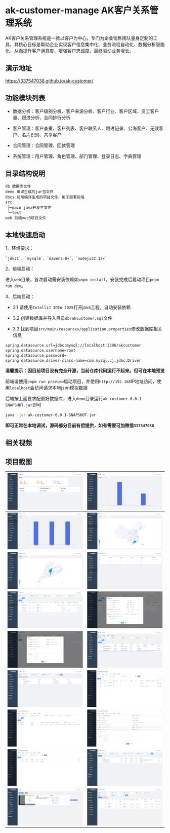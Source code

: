 # ak-customer-manage AK客户关系管理系统

AK客户关系管理系统是一款以客户为中心，专门为企业销售团队量身定制的工具，其核心目标是帮助企业实现客户信息集中化、业务流程自动化、数据分析智能化，从而提升客户满意度、增强客户忠诚度，最终驱动业务增长。

## 演示地址

https://337547038.github.io/ak-customer/

## 功能模块列表

- 数据分析：客户级别分析、客户来源分析、客户行业、客户区域、员工客户量、跟进分析、合同排行分析

- 客户管理：客户查重、客户列表、客户联系人、跟进记录、公海客户、无效客户、名片识别、共享客户

- 合同管理：合同管理、回款管理

- 系统管理：用户管理、角色管理、部门管理、登录日志、字典管理


## 目录结构说明

```text
db 数据库文件
demo 编译生成的jar包文件
docs 前端编译生成的项目文件，用于部署前端
src
 ├─main java开发主文件
 └─test
web 前端vue3项目文件
```

## 本地快速启动

1、环境要求：

```text
`jdk21`、`mysql8`、`maven3.8+`、`nodejs22.17+`
```

2、前端启动：

进入`web`目录，首次启动需安装依赖如`pnpm install`。安装完成后启动项目`pnpm run dev`。

3、后端启动：

- 3.1 请使用`IntelliJ IDEA 2025`打开java工程，自动安装依赖

- 3.2 创建数据库并导入目录`db/akcustomer.sql`文件

- 3.3 找到项目`src/main/resources/application.properties`修改数据库相关信息

```text
spring.datasource.url=jdbc:mysql://localhost:3306/akcustomer
spring.datasource.username=root
spring.datasource.password=
spring.datasource.driver-class-name=com.mysql.cj.jdbc.Driver
```

**温馨提示：因目前项目没有完全开源，当前仓库代码运行不起来。但可在本地预览**

前端请使用`pnpm run preview`启动项目，并使用`http://192.168`IP地址访问，使用`localhost`会访问请求本地json模拟数据

后端按上面要求配置好数据库，进入`demo`目录运行`ak-customer-0.0.1-SNAPSHOT.jar`即可

```bash
java -jar ak-customer-0.0.1-SNAPSHOT.jar
```

**即可正常在本地调试，源码部分目前有偿提供，如有需要可加微信`337547038`**

## 相关视频

## 项目截图

| ![index.png](mdImg/index.png)                         | ![analysis1.png](mdImg/analysis1.png)               |
|-------------------------------------------------------|-----------------------------------------------------|
| ![analysis2.png](mdImg/analysis2.png)                 | ![analysis-area.png](mdImg/analysis-area.png)       |
| ![analysis-area2.png](mdImg/analysis-area2.png)       | ![analysis-follow.png](mdImg/analysis-follow.png)   |
| ![contact.png](mdImg/contact.png)                     | ![contact-detail.png](mdImg/contact-detail.png)     |
| ![contract.png](mdImg/contract.png)                   | ![customer.png](mdImg/customer.png)                 |
| ![customer-comm.png](mdImg/customer-comm.png)         | ![customer-contact.png](mdImg/customer-contact.png) |
| ![customer-contract.png](mdImg/customer-contract.png) | ![customer-detail.png](mdImg/customer-detail.png)   |
| ![customer-follow.png](mdImg/customer-follow.png)     | ![follow.png](mdImg/follow.png)                     |
| ![ocr.png](mdImg/ocr.png)                             | ![user.png](mdImg/user.png)                         |